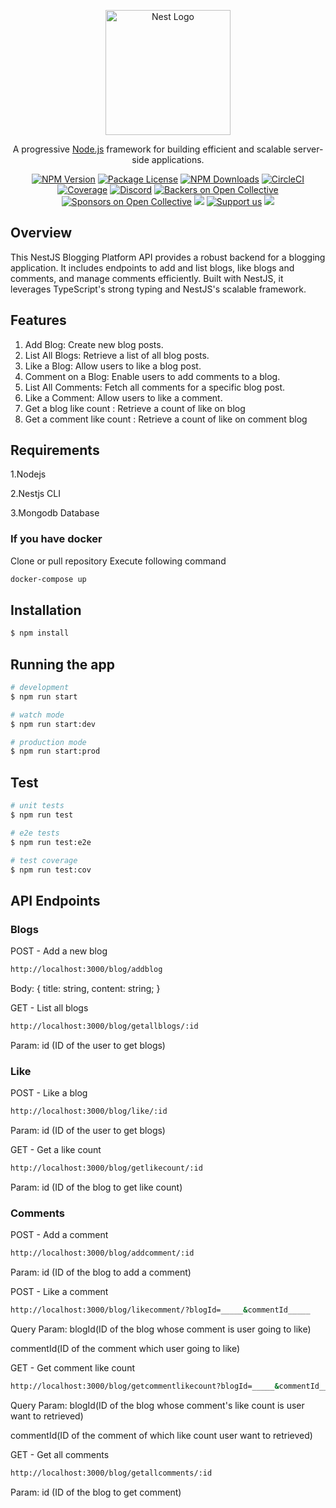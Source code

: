 <p align="center">
  <a href="http://nestjs.com/" target="blank"><img src="https://nestjs.com/img/logo-small.svg" width="200" alt="Nest Logo" /></a>
</p>

[circleci-image]: https://img.shields.io/circleci/build/github/nestjs/nest/master?token=abc123def456
[circleci-url]: https://circleci.com/gh/nestjs/nest

  <p align="center">A progressive <a href="http://nodejs.org" target="_blank">Node.js</a> framework for building efficient and scalable server-side applications.</p>
    <p align="center">
<a href="https://www.npmjs.com/~nestjscore" target="_blank"><img src="https://img.shields.io/npm/v/@nestjs/core.svg" alt="NPM Version" /></a>
<a href="https://www.npmjs.com/~nestjscore" target="_blank"><img src="https://img.shields.io/npm/l/@nestjs/core.svg" alt="Package License" /></a>
<a href="https://www.npmjs.com/~nestjscore" target="_blank"><img src="https://img.shields.io/npm/dm/@nestjs/common.svg" alt="NPM Downloads" /></a>
<a href="https://circleci.com/gh/nestjs/nest" target="_blank"><img src="https://img.shields.io/circleci/build/github/nestjs/nest/master" alt="CircleCI" /></a>
<a href="https://coveralls.io/github/nestjs/nest?branch=master" target="_blank"><img src="https://coveralls.io/repos/github/nestjs/nest/badge.svg?branch=master#9" alt="Coverage" /></a>
<a href="https://discord.gg/G7Qnnhy" target="_blank"><img src="https://img.shields.io/badge/discord-online-brightgreen.svg" alt="Discord"/></a>
<a href="https://opencollective.com/nest#backer" target="_blank"><img src="https://opencollective.com/nest/backers/badge.svg" alt="Backers on Open Collective" /></a>
<a href="https://opencollective.com/nest#sponsor" target="_blank"><img src="https://opencollective.com/nest/sponsors/badge.svg" alt="Sponsors on Open Collective" /></a>
  <a href="https://paypal.me/kamilmysliwiec" target="_blank"><img src="https://img.shields.io/badge/Donate-PayPal-ff3f59.svg"/></a>
    <a href="https://opencollective.com/nest#sponsor"  target="_blank"><img src="https://img.shields.io/badge/Support%20us-Open%20Collective-41B883.svg" alt="Support us"></a>
  <a href="https://twitter.com/nestframework" target="_blank"><img src="https://img.shields.io/twitter/follow/nestframework.svg?style=social&label=Follow"></a>
</p>
 
 ## Overview

This NestJS Blogging Platform API provides a robust backend for a blogging application. It includes endpoints to add and list blogs, like blogs and comments, and manage comments efficiently. Built with NestJS, it leverages TypeScript's strong typing and NestJS's scalable framework.

## Features

1. Add Blog: Create new blog posts.
2. List All Blogs: Retrieve a list of all blog posts.
3. Like a Blog: Allow users to like a blog post.
4. Comment on a Blog: Enable users to add comments to a blog.
5. List All Comments: Fetch all comments for a specific blog post.
6. Like a Comment: Allow users to like a comment.
7. Get a blog like count : Retrieve a count of like on blog 
8. Get a comment like count : Retrieve a count of like on comment blog 

## Requirements

1.Nodejs

2.Nestjs CLI

3.Mongodb Database

### If you have docker
 Clone or pull repository
 Execute following command
```bash
docker-compose up
```


## Installation

```bash
$ npm install
```

## Running the app

```bash
# development
$ npm run start

# watch mode
$ npm run start:dev

# production mode
$ npm run start:prod
```

## Test

```bash
# unit tests
$ npm run test

# e2e tests
$ npm run test:e2e

# test coverage
$ npm run test:cov
```

## API Endpoints
### Blogs
POST - Add a new blog
```bash 
http://localhost:3000/blog/addblog
```
Body: { title: string,
        content: string; }

GET - List all blogs
```bash
http://localhost:3000/blog/getallblogs/:id 
```

Param: id (ID of the user to get blogs)

### Like
POST - Like a blog 
```bash
http://localhost:3000/blog/like/:id 
```
Param: id (ID of the user to get blogs)

GET - Get a like count
```bash
http://localhost:3000/blog/getlikecount/:id 
```
Param: id (ID of the blog to get like count)

### Comments
POST - Add a comment
```bash
http://localhost:3000/blog/addcomment/:id 
```
Param: id (ID of the blog to add a comment)

POST - Like a comment
```bash
http://localhost:3000/blog/likecomment/?blogId=_____&commentId_____
```
Query Param: blogId(ID of the blog whose comment is user going to like)

commentId(ID of the comment which user going to like)

GET - Get comment like count
```bash
http://localhost:3000/blog/getcommentlikecount?blogId=_____&commentId_____
```
Query Param: blogId(ID of the blog whose comment's like count is user want to retrieved)

commentId(ID of the comment of which like count user want to retrieved)

GET - Get all comments
```Bash
http://localhost:3000/blog/getallcomments/:id
```
Param: id (ID of the blog to get comment)